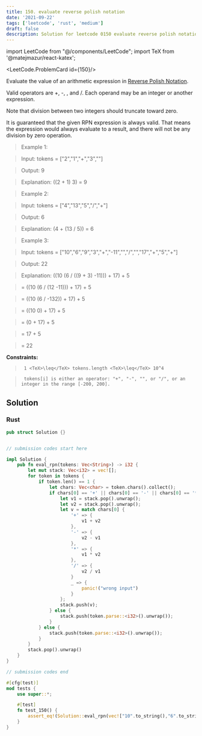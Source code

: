 ```yaml
---
title: 150. evaluate reverse polish notation
date: '2021-09-22'
tags: ['leetcode', 'rust', 'medium']
draft: false
description: Solution for leetcode 0150 evaluate reverse polish notation
---
```

import LeetCode from "@/components/LeetCode";
import TeX from '@matejmazur/react-katex';

<LeetCode.ProblemCard id={150}/>
 

  Evaluate the value of an arithmetic expression in [Reverse Polish Notation](http://en.wikipedia.org/wiki/Reverse_Polish_notation).

  Valid operators are +, -, , and /. Each operand may be an integer or another expression.

  Note that division between two integers should truncate toward zero.

  It is guaranteed that the given RPN expression is always valid. That means the expression would always evaluate to a result, and there will not be any division by zero operation.

   

 >   Example 1:

  

 >   Input: tokens <TeX>=</TeX> ["2","1","+","3",""]

 >   Output: 9

 >   Explanation: ((2 + 1)  3) <TeX>=</TeX> 9

  

 >   Example 2:

  

 >   Input: tokens <TeX>=</TeX> ["4","13","5","/","+"]

 >   Output: 6

 >   Explanation: (4 + (13 / 5)) <TeX>=</TeX> 6

  

 >   Example 3:

  

 >   Input: tokens <TeX>=</TeX> ["10","6","9","3","+","-11","","/","","17","+","5","+"]

 >   Output: 22

 >   Explanation: ((10  (6 / ((9 + 3)  -11))) + 17) + 5

 >   <TeX>=</TeX> ((10  (6 / (12  -11))) + 17) + 5

 >   <TeX>=</TeX> ((10  (6 / -132)) + 17) + 5

 >   <TeX>=</TeX> ((10  0) + 17) + 5

 >   <TeX>=</TeX> (0 + 17) + 5

 >   <TeX>=</TeX> 17 + 5

 >   <TeX>=</TeX> 22

  

   

  **Constraints:**

  

 >   	1 <TeX>\leq</TeX> tokens.length <TeX>\leq</TeX> 10^4

 >   	tokens[i] is either an operator: "+", "-", "", or "/", or an integer in the range [-200, 200].


## Solution
### Rust
```rust
pub struct Solution {}


// submission codes start here

impl Solution {
    pub fn eval_rpn(tokens: Vec<String>) -> i32 {
        let mut stack: Vec<i32> = vec![];
        for token in tokens {
            if token.len() == 1 {
                let chars: Vec<char> = token.chars().collect();
                if chars[0] == '+' || chars[0] == '-' || chars[0] == '*' || chars[0] == '/' {
                    let v1 = stack.pop().unwrap();
                    let v2 = stack.pop().unwrap();
                    let v = match chars[0] {
                        '+' => {
                            v1 + v2
                        },
                        '-' => {
                            v2 - v1
                        },
                        '*' => {
                            v1 * v2
                        },
                        '/' => {
                            v2 / v1
                        }
                        _ => {
                            panic!("wrong input")
                        }
                    };
                    stack.push(v);
                } else {
                    stack.push(token.parse::<i32>().unwrap());
                }
            } else {
                stack.push(token.parse::<i32>().unwrap());
            }
        }
        stack.pop().unwrap()
    }
}

// submission codes end

#[cfg(test)]
mod tests {
    use super::*;

    #[test]
    fn test_150() {
        assert_eq!(Solution::eval_rpn(vec!["10".to_string(),"6".to_string(),"9".to_string(),"3".to_string(),"+".to_string(),"-11".to_string(),"*".to_string(),"/".to_string(),"*".to_string(),"17".to_string(),"+".to_string(),"5".to_string(),"+".to_string()]), 22);
    }
}

```
